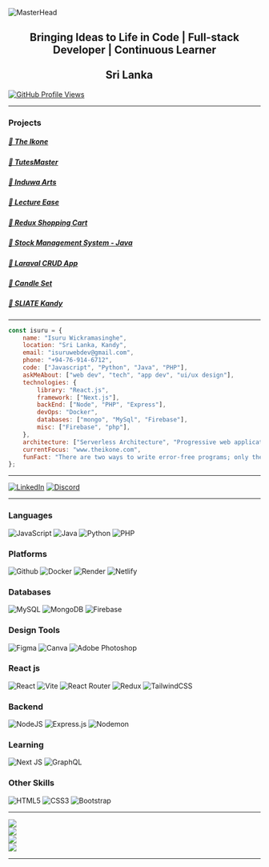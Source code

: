 
![MasterHead](https://github.com/isuruwebdev/isuruwebdev/blob/main/header.png?raw=true)

<h2 align="center">Bringing Ideas to Life in Code | Full-stack Developer | Continuous Learner <br><br> Sri Lanka <img src="https://cdn.britannica.com/13/4413-004-3277D2EF/Flag-Sri-Lanka.jpg" height="16" /></h2>

[![GitHub Profile Views](https://komarev.com/ghpvc/?username=isuruwebdev&color=red)](https://github.com/IsuruWickramasinghe)

---

### Projects
#####  [🔗 The Ikone](https://github.com/IsuruWickramasinghe/ikone)
#####  [🔗 TutesMaster](https://github.com/IsuruWickramasinghe/tutesMaster)
#####  [🔗 Induwa Arts](https://github.com/IsuruWickramasinghe/induwa-arts)
#####  [🔗 Lecture Ease](https://github.com/IsuruWickramasinghe/lectureease)
#####  [🔗 Redux Shopping Cart](https://github.com/IsuruWickramasinghe/redux-shopping-cart)
#####  [🔗 Stock Management System - Java](https://github.com/IsuruWickramasinghe/simple-stock-management-java)
#####  [🔗 Laraval CRUD App](https://github.com/IsuruWickramasinghe/php_laraval_crud_app)
#####  [🔗 Candle Set](https://github.com/IsuruWickramasinghe/candle-lighting)
#####  [🔗 SLIATE Kandy](https://github.com/IsuruWickramasinghe/sliate-kandy)

---

```javascript
const isuru = {
    name: "Isuru Wickramasinghe",
    location: "Sri Lanka, Kandy",
    email: "isuruwebdev@gmail.com",
    phone: "+94-76-914-6712",
    code: ["Javascript", "Python", "Java", "PHP"],
    askMeAbout: ["web dev", "tech", "app dev", "ui/ux design"],
    technologies: {
        library: "React.js",
        framework: ["Next.js"],
        backEnd: ["Node", "PHP", "Express"],
        devOps: "Docker",
        databases: ["mongo", "MySql", "Firebase"],
        misc: ["Firebase", "php"],
    },
    architecture: ["Serverless Architecture", "Progressive web applications", "Single page applications"],
    currentFocus: "www.theikone.com",
    funFact: "There are two ways to write error-free programs; only the third one works",
};
```

---

[![LinkedIn](https://img.shields.io/badge/LinkedIn-%230077B5.svg?logo=linkedin&logoColor=white)](https://linkedin.com/in/isuruwickramasinghe) 
[![Discord](https://img.shields.io/badge/Discord-%237289DA.svg?logo=discord&logoColor=white)](https://discord.gg/E7wnQGns8S)

---

### Languages
![JavaScript](https://img.shields.io/badge/javascript-%23323330.svg?style=for-the-badge&logo=javascript&logoColor=%23F7DF1E)
![Java](https://img.shields.io/badge/java-%23ED8B00.svg?style=for-the-badge&logo=openjdk&logoColor=white) 
![Python](https://img.shields.io/badge/python-3670A0?style=for-the-badge&logo=python&logoColor=ffdd54) 
![PHP](https://img.shields.io/badge/php-%23777BB4.svg?style=for-the-badge&logo=php&logoColor=white) 

### Platforms
![Github](https://img.shields.io/badge/github-121013?style=for-the-badge&logo=github&logoColor=white)
![Docker](https://img.shields.io/badge/Docker-039BE5?style=for-the-badge&logo=Docker&logoColor=white) 
![Render](https://img.shields.io/badge/Render-%46E3B7.svg?style=for-the-badge&logo=render&logoColor=white) 
![Netlify](https://img.shields.io/badge/netlify-%23000000.svg?style=for-the-badge&logo=netlify&logoColor=#00C7B7) 

### Databases
![MySQL](https://img.shields.io/badge/mysql-%2300000f.svg?style=for-the-badge&logo=mysql&logoColor=white) 
![MongoDB](https://img.shields.io/badge/MongoDB-%234ea94b.svg?style=for-the-badge&logo=mongodb&logoColor=white) 
![Firebase](https://img.shields.io/badge/firebase-%23039BE5.svg?style=for-the-badge&logo=firebase) 

### Design Tools
![Figma](https://img.shields.io/badge/figma-%23F24E1E.svg?style=for-the-badge&logo=figma&logoColor=white) 
![Canva](https://img.shields.io/badge/Canva-%2300C4CC.svg?style=for-the-badge&logo=Canva&logoColor=white) 
![Adobe Photoshop](https://img.shields.io/badge/adobe%20photoshop-%2331A8FF.svg?style=for-the-badge&logo=adobe%20photoshop&logoColor=white)

### React js
![React](https://img.shields.io/badge/react-%2320232a.svg?style=for-the-badge&logo=react&logoColor=%2361DAFB) 
![Vite](https://img.shields.io/badge/vite-%23646CFF.svg?style=for-the-badge&logo=vite&logoColor=white) 
![React Router](https://img.shields.io/badge/React_Router-CA4245?style=for-the-badge&logo=react-router&logoColor=white) 
![Redux](https://img.shields.io/badge/redux%20Toolkit-%23593d88.svg?style=for-the-badge&logo=redux&logoColor=white) 
![TailwindCSS](https://img.shields.io/badge/tailwindcss-%2338B2AC.svg?style=for-the-badge&logo=tailwind-css&logoColor=white) 

### Backend
![NodeJS](https://img.shields.io/badge/node.js-6DA55F?style=for-the-badge&logo=node.js&logoColor=white) 
![Express.js](https://img.shields.io/badge/express.js-%23404d59.svg?style=for-the-badge&logo=express&logoColor=%2361DAFB) 
![Nodemon](https://img.shields.io/badge/NODEMON-%23323330.svg?style=for-the-badge&logo=nodemon&logoColor=%BBDEAD)

### Learning
![Next JS](https://img.shields.io/badge/Next-black?style=for-the-badge&logo=next.js&logoColor=white) 
![GraphQL](https://img.shields.io/badge/-GraphQL-E10098?style=for-the-badge&logo=graphql&logoColor=white) 

### Other Skills
![HTML5](https://img.shields.io/badge/html5-%23E34F26.svg?style=for-the-badge&logo=html5&logoColor=white) 
![CSS3](https://img.shields.io/badge/css3-%231572B6.svg?style=for-the-badge&logo=css3&logoColor=white) 
![Bootstrap](https://img.shields.io/badge/bootstrap-%238511FA.svg?style=for-the-badge&logo=bootstrap&logoColor=white) 

---

![](https://github-contributor-stats.vercel.app/api?username=IsuruWickramasinghe&limit=5&theme=discord&combine_all_yearly_contributions=true)<br>
![](https://github-readme-stats.vercel.app/api?username=IsuruWickramasinghe&theme=swift&hide_border=true&include_all_commits=false&count_private=false)<br>
![](https://github-readme-streak-stats.herokuapp.com/?user=IsuruWickramasinghe&theme=swift&hide_border=true)<br>
![](https://github-readme-stats.vercel.app/api/top-langs/?username=IsuruWickramasinghe&theme=swift&hide_border=true&include_all_commits=false&count_private=false&layout=compact)<br>

---







